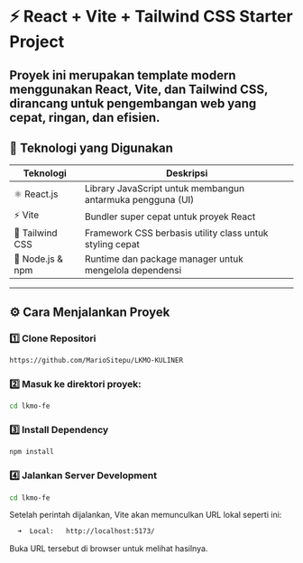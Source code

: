 # ⚡ React + Vite + Tailwind CSS Starter Project

Proyek ini merupakan template modern menggunakan **React**, **Vite**, dan **Tailwind CSS**, dirancang untuk pengembangan web yang cepat, ringan, dan efisien. 
---

## 🧩 Teknologi yang Digunakan

| Teknologi | Deskripsi |
|------------|------------|
| ⚛️ React.js | Library JavaScript untuk membangun antarmuka pengguna (UI) |
| ⚡ Vite | Bundler super cepat untuk proyek React |
| 🎨 Tailwind CSS | Framework CSS berbasis utility class untuk styling cepat |
| 🧠 Node.js & npm | Runtime dan package manager untuk mengelola dependensi |

---

## ⚙️ Cara Menjalankan Proyek

### 1️⃣ Clone Repositori
```bash
https://github.com/MarioSitepu/LKMO-KULINER
```

### 2️⃣ Masuk ke direktori proyek:
```bash
cd lkmo-fe
```

### 3️⃣ Install Dependency
```bash
npm install
```

### 4️⃣ Jalankan Server Development
```bash
cd lkmo-fe
```
Setelah perintah dijalankan, Vite akan memunculkan URL lokal seperti ini:
```bash
  ➜  Local:   http://localhost:5173/
```
Buka URL tersebut di browser untuk melihat hasilnya.
